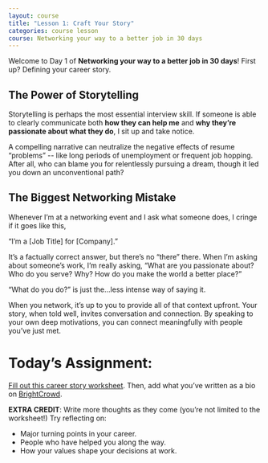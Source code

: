 ```yaml
---
layout: course
title: "Lesson 1: Craft Your Story"
categories: course lesson
course: Networking your way to a better job in 30 days
---
```


Welcome to Day 1 of **Networking your way to a better job in 30 days**! First up? Defining your career story.

## The Power of Storytelling

Storytelling is perhaps the most essential interview skill. If someone is able to clearly communicate both **how they can help me** and **why they’re passionate about what they do**, I sit up and take notice.

A compelling narrative can neutralize the negative effects of resume “problems” -- like long periods of unemployment or frequent job hopping. After all, who can blame you for relentlessly pursuing a dream, though it led you down an unconventional path?

## The Biggest Networking Mistake

Whenever I’m at a networking event and I ask what someone does, I cringe if it goes like this,

“I’m a [Job Title] for [Company].”

 It’s a factually correct answer, but there’s no “there” there. When I’m asking about someone’s work, I’m really asking, “What are you passionate about? Who do you serve? Why? How do you make the world a better place?”

“What do you do?” is just the…less intense way of saying it.

When you network, it’s up to you to provide all of that context upfront. Your story, when told well, invites conversation and connection. By speaking to your own deep motivations, you can connect meaningfully with people you’ve just met.

# Today’s Assignment:

[Fill out this career story worksheet][worksheet]. Then, add what you’ve written as a bio on [BrightCrowd][profile].

**EXTRA CREDIT**: Write more thoughts as they come (you’re not limited to the worksheet!) Try reflecting on:
* Major turning points in your career.
* People who have helped you along the way.
* How your values shape your decisions at work.

<!--  use absolute urls to copy/paste into email bodies -->
[worksheet]: https://blog.brightcrowd.com/courses/better-job-30-days/lesson-1-worksheet.pdf
[profile]: https://www.brightcrowd.com/profile/me
